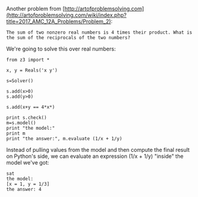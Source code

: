 Another problem from [http://artofproblemsolving.com](http://artofproblemsolving.com/wiki/index.php?title=2017_AMC_12A_Problems/Problem_2):

	The sum of two nonzero real numbers is 4 times their product. What is the sum of the reciprocals of the two numbers? 

We're going to solve this over real numbers:

	from z3 import *

	x, y = Reals('x y')

	s=Solver()

	s.add(x>0)
	s.add(y>0)

	s.add(x+y == 4*x*)

	print s.check()
	m=s.model()
	print "the model:"
	print m
	print "the answer:", m.evaluate (1/x + 1/y)

Instead of pulling values from the model and then compute the final result on Python's side, we can evaluate
an expression (1/x + 1/y) "inside" the model we've got:

	sat
	the model:
	[x = 1, y = 1/3]
	the answer: 4

